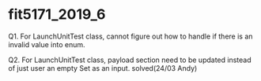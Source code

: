# fit5171_2019_6

Q1. For LaunchUnitTest class, cannot figure out how to handle if there is an invalid value into enum.

Q2. For LaunchUnitTest class, payload section need to be updated instead of just user an empty Set<String> as an input.
solved(24/03 Andy)